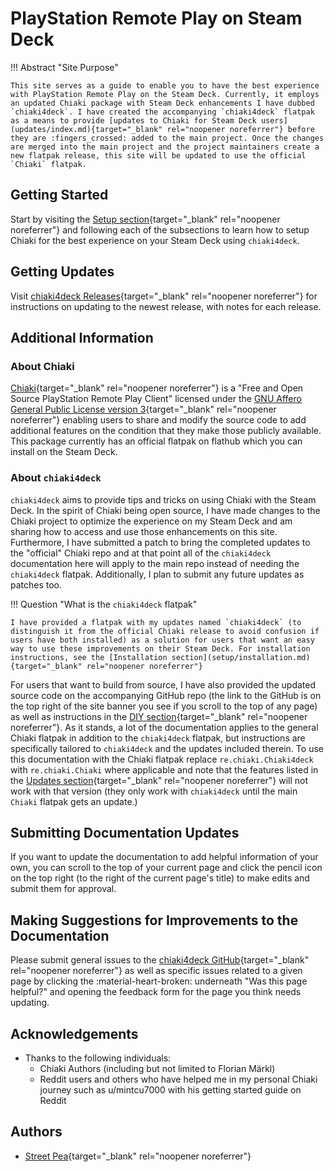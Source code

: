 # PlayStation Remote Play on Steam Deck

!!! Abstract "Site Purpose"

    This site serves as a guide to enable you to have the best experience with PlayStation Remote Play on the Steam Deck. Currently, it employs an updated Chiaki package with Steam Deck enhancements I have dubbed `chiaki4deck`. I have created the accompanying `chiaki4deck` flatpak as a means to provide [updates to Chiaki for Steam Deck users](updates/index.md){target="_blank" rel="noopener noreferrer"} before they are :fingers_crossed: added to the main project. Once the changes are merged into the main project and the project maintainers create a new flatpak release, this site will be updated to use the official `Chiaki` flatpak.

## Getting Started

Start by visiting the [Setup section](setup/index.md){target="_blank" rel="noopener noreferrer"} and following each of the subsections to learn how to setup Chiaki for the best experience on your Steam Deck using `chiaki4deck`.

## Getting Updates

Visit [chiaki4deck Releases](updates/releases.md){target="_blank" rel="noopener noreferrer"} for instructions on updating to the newest release, with notes for each release.

## Additional Information

### About Chiaki

[Chiaki](https://git.sr.ht/~thestr4ng3r/chiaki){target="_blank" rel="noopener noreferrer"} is a "Free and Open Source PlayStation Remote Play Client" licensed under the [GNU Affero General Public License version 3](https://www.gnu.org/licenses/agpl-3.0.html){target="_blank" rel="noopener noreferrer"} enabling users to share and modify the source code to add additional features on the condition that they make those publicly available. This package currently has an official flatpak on flathub which you can install on the Steam Deck.

### About `chiaki4deck`

`chiaki4deck` aims to provide tips and tricks on using Chiaki with the Steam Deck. In the spirit of Chiaki being open source, I have made changes to the Chiaki project to optimize the experience on my Steam Deck and am sharing how to access and use those enhancements on this site. Furthermore, I have submitted a patch to bring the completed updates to the "official" Chiaki repo and at that point all of the `chiaki4deck` documentation here will apply to the main repo instead of needing the `chiaki4deck` flatpak. Additionally, I plan to submit any future updates as patches too.

!!! Question "What is the `chiaki4deck` flatpak"

    I have provided a flatpak with my updates named `chiaki4deck` (to distinguish it from the official Chiaki release to avoid confusion if users have both installed) as a solution for users that want an easy way to use these improvements on their Steam Deck. For installation instructions, see the [Installation section](setup/installation.md){target="_blank" rel="noopener noreferrer"}
    
For users that want to build from source, I have also provided the updated source code on the accompanying GitHub repo (the link to the GitHub is on the top right of the site banner you see if you scroll to the top of any page) as well as instructions in the [DIY section](diy/buildit.md){target="_blank" rel="noopener noreferrer"}. As it stands, a lot of the documentation applies to the general Chiaki flatpak in addition to the `chiaki4deck` flatpak, but instructions are specifically tailored to `chiaki4deck` and the updates included therein. To use this documentation with the Chiaki flatpak replace `re.chiaki.Chiaki4deck` with `re.chiaki.Chiaki` where applicable and note that the features listed in the [Updates section](updates/done.md){target="_blank" rel="noopener noreferrer"} will not work with that version (they only work with `chiaki4deck` until the main `Chiaki` flatpak gets an update.)

## Submitting Documentation Updates

If you want to update the documentation to add helpful information of your own, you can scroll to the top of your current page and click the pencil icon on the top right (to the right of the current page's title) to make edits and submit them for approval.

## Making Suggestions for Improvements to the Documentation

Please submit general issues to the [chiaki4deck GitHub](https://github.com/streetpea/chiaki4deck/issues){target="_blank" rel="noopener noreferrer"} as well as specific issues related to a given page by clicking the :material-heart-broken: underneath "Was this page helpful?" and opening the feedback form for the page you think needs updating.

## Acknowledgements

* Thanks to the following individuals:
    - Chiaki Authors (including but not limited to Florian Märkl)
    - Reddit users and others who have helped me in my personal Chiaki journey such as u/mintcu7000 with his getting started guide on Reddit

## Authors

* [Street Pea](https://www.reddit.com/message/compose/?to=Street_Pea_6693){target="_blank" rel="noopener noreferrer"}